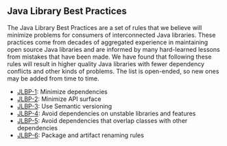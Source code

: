 Java Library Best Practices
---------------------------

The Java Library Best Practices are a set of rules that we believe
will minimize problems for consumers of interconnected Java libraries.  These
practices come from decades of aggregated experience in maintaining open source
Java libraries and are informed by many hard-learned lessons from mistakes that
have been made. We have found that following these rules will result in
higher quality Java libraries with fewer dependency conflicts and other
kinds of problems. The list is open-ended, so new ones may be added from time to
time.

- [JLBP-1](JLBP-1.md): Minimize dependencies
- [JLBP-2](JLBP-2.md): Minimize API surface
- [JLBP-3](JLBP-3.md): Use Semantic versioning
- [JLBP-4](JLBP-4.md): Avoid dependencies on unstable libraries and features
- [JLBP-5](JLBP-5.md): Avoid dependencies that overlap classes with other
  dependencies
- [JLBP-6](JLBP-6.md): Package and artifact renaming rules

